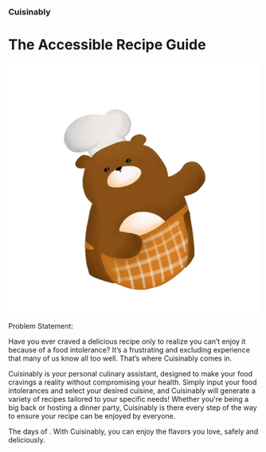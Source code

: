 <p align="center">

### Cuisinably
# The Accessible Recipe Guide

![alt text](public/images/bear-chef.png)

</p>

Problem Statement:

Have you ever craved a delicious recipe only to realize you can’t enjoy it because of a food intolerance? It’s a frustrating and excluding experience that many of us know all too well. That’s where Cuisinably comes in.

Cuisinably is your personal culinary assistant, designed to make your food cravings a reality without compromising your health. Simply input your food intolerances and select your desired cuisine, and Cuisinably will generate a variety of recipes tailored to your specific needs! Whether you're being a big back or hosting a dinner party, Cuisinably is there every step of the way to ensure your recipe can be enjoyed by everyone. 

The days of . With Cuisinably, you can enjoy the flavors you love, safely and deliciously.



